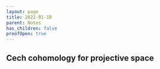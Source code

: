 ```yaml
---
layout: page
title: 2022-01-18
parent: Notes
has_children: false
proofOpen: true
---
```


## Cech cohomology for projective space
